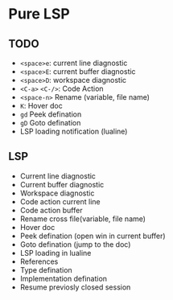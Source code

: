 # Pure LSP

## TODO

- `<space>e`: current line diagnostic
- `<space>E`: current buffer diagnostic
- `<space>D`: workspace diagnostic
- `<C-a>` `<C-/>`: Code Action
- `<space-n>` Rename (variable, file name)
- `K`: Hover doc
- `gd` Peek defination
- `gD` Goto defination
- LSP loading notification (lualine)

## LSP

- Current line diagnostic
- Current buffer diagnostic
- Workspace diagnostic
- Code action current line
- Code action buffer
- Rename cross file(variable, file name)
- Hover doc
- Peek defination (open win in current buffer)
- Goto defination (jump to the doc)
- LSP loading in lualine
- References
- Type defination
- Implementation defination
- Resume previosly closed session
